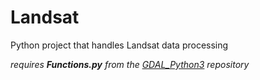 # Landsat
Python project that handles Landsat data processing

*requires __Functions.py__ from the [GDAL_Python3](https://github.com/jdegene/GDAL_Python3) repository*
